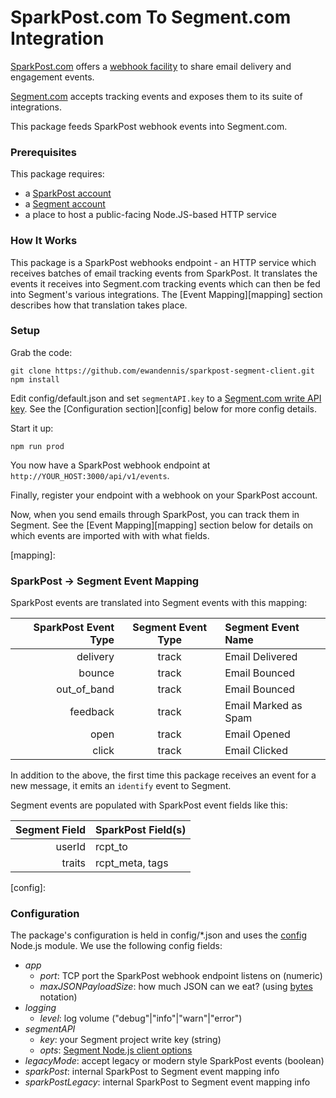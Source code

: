 # SparkPost.com To Segment.com Integration

[SparkPost.com](https://www.sparkpost.com/) offers a [webhook facility](https://www.sparkpost.com/api#/reference/webhooks) to share email delivery and engagement events.

[Segment.com](https://segment.com/) accepts tracking events and exposes them to its suite of integrations.

This package feeds SparkPost webhook events into Segment.com.

### Prerequisites

This package requires:

* a [SparkPost account](https://app.sparkpost.com/sign-up)
* a [Segment account](https://segment.com/signup)
* a place to host a public-facing Node.JS-based HTTP service

### How It Works

This package is a SparkPost webhooks endpoint - an HTTP service which receives batches of email tracking events from SparkPost.  It translates the events it receives into Segment.com tracking events which can then be fed into Segment's various integrations.  The [Event Mapping][mapping] section describes how that translation takes place.

### Setup

Grab the code:

```
git clone https://github.com/ewandennis/sparkpost-segment-client.git
npm install
```

Edit config/default.json and set ```segmentAPI.key``` to a [Segment.com write API key](https://segment.com/docs/libraries/http/#authentication).  See the [Configuration section][config] below for more config details.

Start it up:

```
npm run prod
```

You now have a SparkPost webhook endpoint at ```http://YOUR_HOST:3000/api/v1/events```.

Finally, register your endpoint with a webhook on your SparkPost account.

Now, when you send emails through SparkPost, you can track them in Segment.  See the [Event Mapping][mapping] section below for details on which events are imported with with what fields.

[mapping]:
### SparkPost -> Segment Event Mapping

SparkPost events are translated into Segment events with this mapping:

SparkPost Event Type | Segment Event Type | Segment Event Name
--------------------:|:------------------:|:------------------
delivery             | track              | Email Delivered
bounce               | track              | Email Bounced
out_of_band          | track              | Email Bounced
feedback             | track              | Email Marked as Spam
open                 | track              | Email Opened
click                | track              | Email Clicked

In addition to the above, the first time this package receives an event for a new message, it emits an ```identify``` event to Segment.

Segment events are populated with SparkPost event fields like this:

Segment Field | SparkPost Field(s)
-------------:|:------------------
userId        | rcpt_to
traits        | rcpt_meta, tags

[config]:
### Configuration

The package's configuration is held in config/*.json and uses the [config](https://github.com/lorenwest/node-config) Node.js module.  We use the following config fields:

* _app_
  * _port_: TCP port the SparkPost webhook endpoint listens on (numeric)
  * _maxJSONPayloadSize_: how much JSON can we eat? (using [bytes](https://www.npmjs.com/package/bytes) notation)
* _logging_
  * _level_: log volume ("debug"|"info"|"warn"|"error")
* _segmentAPI_
  * _key_: your Segment project write key (string)
  * _opts_: [Segment Node.js client options](https://segment.com/docs/libraries/node/quickstart/)
* _legacyMode_: accept legacy or modern style SparkPost events (boolean)
* _sparkPost_: internal SparkPost to Segment event mapping info
* _sparkPostLegacy_: internal SparkPost to Segment event mapping info

